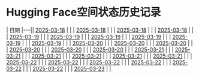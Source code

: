 # Hugging Face空间状态历史记录

| 日期 
|---|| [2025-03-18](https://github.com/Carl19/Sp-Kea38fd371c947260e5db322/commits/7bc56385deaededbdb2252cfc88d229d8057767f/docs/index.html) |  |
| [2025-03-18](https://github.com/Carl19/Sp-Kea38fd371c947260e5db322/commits/ed32a2ab51fb58133047cd1931b08477debf1298/docs/index.html) |  |
| [2025-03-18](https://github.com/Carl19/Sp-Kea38fd371c947260e5db322/commits/bf9a073a026ffc00c154060987a9d1c25afbd1ee/docs/index.html) |  |
| [2025-03-18](https://github.com/Carl19/Sp-Kea38fd371c947260e5db322/commits/8b82094295ca096429396c78be276601ed3f3f5e/docs/index.html) |  |
| [2025-03-19](https://github.com/Carl19/Sp-Kea38fd371c947260e5db322/commits/bac9f2ff966c93e61b42ce09127e7586ad941267/docs/index.html) |  |
| [2025-03-19](https://github.com/Carl19/Sp-Kea38fd371c947260e5db322/commits/57d39a1eb84d5a3f158ecde40ec7536dd1bf960a/docs/index.html) |  |
| [2025-03-19](https://github.com/Carl19/Sp-Kea38fd371c947260e5db322/commits/3435b5123cf66fb6f7948c68706b72811e8eec7b/docs/index.html) |  |
| [2025-03-19](https://github.com/Carl19/Sp-Kea38fd371c947260e5db322/commits/c05d7007ecd8ea92255f88496c56b11daa31e64d/docs/index.html) |  |
| [2025-03-19](https://github.com/Carl19/Sp-Kea38fd371c947260e5db322/commits/4272169444561d4634bd045c588d80ca07eb39e9/docs/index.html) |  |
| [2025-03-19](https://github.com/Carl19/Sp-Kea38fd371c947260e5db322/commits/1eae51656c31e317e364861dfb8980f2626fd7ca/docs/index.html) |  |
| [2025-03-20](https://github.com/Carl19/Sp-Kea38fd371c947260e5db322/commits/09e41d297f55d135a98ea39857ed9741722266e7/docs/index.html) |  |
| [2025-03-20](https://github.com/Carl19/Sp-Kea38fd371c947260e5db322/commits/630d5c3d0baf4e35b35aa6f9d6bf855513ecd0de/docs/index.html) |  |
| [2025-03-20](https://github.com/Carl19/Sp-Kea38fd371c947260e5db322/commits/93f96df21ac6c5fe4aef45dfb4e058dedef333ad/docs/index.html) |  |
| [2025-03-20](https://github.com/Carl19/Sp-Kea38fd371c947260e5db322/commits/c5fa2e506d0224025592e81b02c455045301a641/docs/index.html) |  |
| [2025-03-20](https://github.com/Carl19/Sp-Kea38fd371c947260e5db322/commits/6a1fd25ed69cc7dcd95e91aaa8b0dfa8b2fc2d17/docs/index.html) |  |
| [2025-03-20](https://github.com/Carl19/Sp-Kea38fd371c947260e5db322/commits/2775e9d4dd1f4f5a3590c737bfd1fb8b6096ceb1/docs/index.html) |  |
| [2025-03-21](https://github.com/Carl19/Sp-Kea38fd371c947260e5db322/commits/3ebe8b39a3534efa9c99fd800a5b21a1537ebdb0/docs/index.html) |  |
| [2025-03-21](https://github.com/Carl19/Sp-Kea38fd371c947260e5db322/commits/f42699386b40d22be00e3db501e3c9613f1be678/docs/index.html) |  |
| [2025-03-21](https://github.com/Carl19/Sp-Kea38fd371c947260e5db322/commits/637b50172721802a5200909e4eb2573f1c388a0a/docs/index.html) |  |
| [2025-03-21](https://github.com/Carl19/Sp-Kea38fd371c947260e5db322/commits/b27e477c9d639e5be89a2a8eb7ea4eb2b0662fba/docs/index.html) |  |
| [2025-03-21](https://github.com/Carl19/Sp-Kea38fd371c947260e5db322/commits/0f18f03f997872d1f6fa1276cefac81b9411a9a9/docs/index.html) |  |
| [2025-03-21](https://github.com/Carl19/Sp-Kea38fd371c947260e5db322/commits/1b2db083edceac3416df3a96f6da702722fe475b/docs/index.html) |  |
| [2025-03-22](https://github.com/Carl19/Sp-Kea38fd371c947260e5db322/commits/29b7275723d1b25d862455cd8890bcfe5aa397db/docs/index.html) |  |
| [2025-03-22](https://github.com/Carl19/Sp-Kea38fd371c947260e5db322/commits/088cd6b7d582e15f1be98664d71161c436599778/docs/index.html) |  |
| [2025-03-22](https://github.com/Carl19/Sp-Kea38fd371c947260e5db322/commits/7ad90adc6e24b19151c360c474faa461afcd5651/docs/index.html) |  |
| [2025-03-22](https://github.com/Carl19/Sp-Kea38fd371c947260e5db322/commits/090b0eaa4ecaff36768e7312b1b50887a96b0dad/docs/index.html) |  |
| [2025-03-22](https://github.com/Carl19/Sp-Kea38fd371c947260e5db322/commits/000ec9bfa5ac55964a3fce8f170e29ccce44bda2/docs/index.html) |  |
| [2025-03-22](https://github.com/Carl19/Sp-Kea38fd371c947260e5db322/commits/fd83822843b25a145c28e44547aaa976fed0a0c1/docs/index.html) |  |
| [2025-03-23](https://github.com/Carl19/Sp-Kea38fd371c947260e5db322/commits/4bea6f04955d719f508f7842408a3d1f9cfde8b6/docs/index.html) |  |

